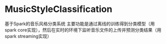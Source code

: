 # MusicStyleClassification
基于Spark的音乐风格分类系统
主要功能是通过离线的训练得到分类模型（用spark core实现），然后在实时的环境下监听音乐文件的上传并预测分类结果（用spark streaming实现）
